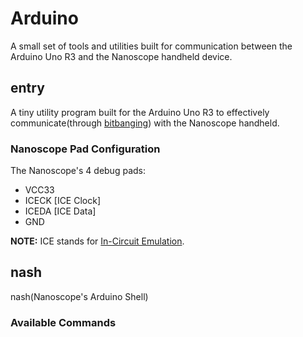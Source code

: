# Arduino

A small set of tools and utilities built for communication between the Arduino
Uno R3 and the Nanoscope handheld device.

## entry

A tiny utility program built for the Arduino Uno R3 to effectively
communicate(through [bitbanging](https://en.wikipedia.org/wiki/Bit_banging))
with the Nanoscope handheld.

### Nanoscope Pad Configuration

The Nanoscope's 4 debug pads:

- VCC33
- ICECK [ICE Clock]
- ICEDA [ICE Data]
- GND

__NOTE:__ ICE stands for
[In-Circuit Emulation](https://en.wikipedia.org/wiki/In-circuit_emulation).

## nash

nash(Nanoscope's Arduino Shell)

### Available Commands
